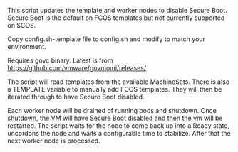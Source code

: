 This script updates the template and worker nodes to disable Secure Boot.  Secure Boot is the default on FCOS templates but not currently supported on SCOS.

Copy config.sh-template file to config.sh and modify to match your environment.

Requires govc binary.  Latest is from https://github.com/vmware/govmomi/releases/

The script will read templates from the available MachineSets.  There is also a TEMPLATE variable to manually add FCOS templates.  They will then be iterated through to have Secure Boot disabled.

Each worker node will be drained of running pods and shutdown.  Once shutdown, the VM will have Secure Boot disabled and then the vm will be restarted.
The script waits for the node to come back up into a Ready state, uncordons the node and waits a configurable time to stabilize.  After that the next worker node is processed.

